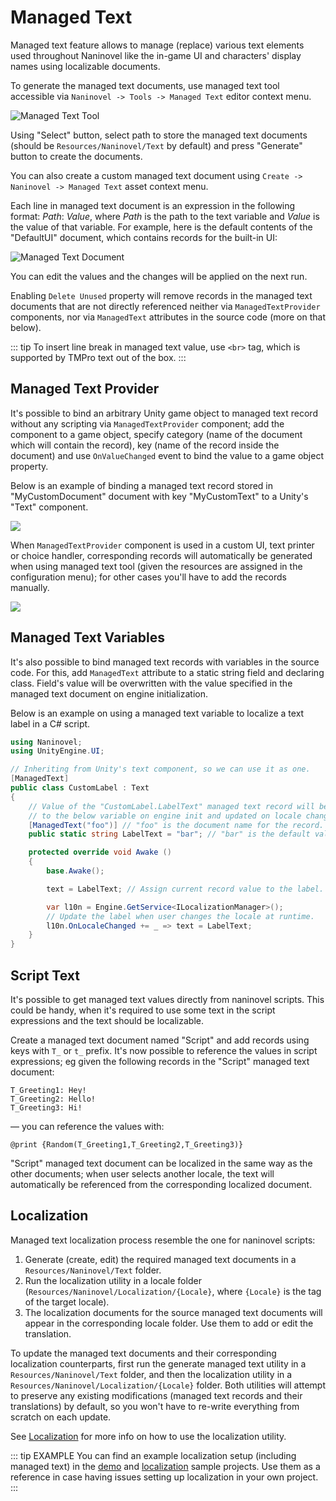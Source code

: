 # Managed Text

Managed text feature allows to manage (replace) various text elements used throughout Naninovel like the in-game UI and characters' display names using localizable documents.

To generate the managed text documents, use managed text tool accessible via `Naninovel -> Tools -> Managed Text` editor context menu.

![Managed Text Tool](https://i.gyazo.com/200680de85848f04a2eb51b063295c51.png)

Using "Select" button, select path to store the managed text documents (should be `Resources/Naninovel/Text` by default) and press "Generate" button to create the documents.

You can also create a custom managed text document using `Create -> Naninovel -> Managed Text` asset context menu.

Each line in managed text document is an expression in the following format: *Path*: *Value*, where *Path* is the path to the text variable and *Value* is the value of that variable. For example, here is the default contents of the "DefaultUI" document, which contains records for the built-in UI:

![Managed Text Document](https://i.gyazo.com/ce57c700b77818f87aabb722f2f42b78.png)

You can edit the values and the changes will be applied on the next run.

Enabling `Delete Unused` property will remove records in the managed text documents that are not directly referenced neither via `ManagedTextProvider` components, nor via `ManagedText` attributes in the source code (more on that below).

::: tip
To insert line break in managed text value, use `<br>` tag, which is supported by TMPro text out of the box.
:::

## Managed Text Provider

It's possible to bind an arbitrary Unity game object to managed text record without any scripting via `ManagedTextProvider` component; add the component to a game object, specify category (name of the document which will contain the record), key (name of the record inside the document) and use `OnValueChanged` event to bind the value to a game object property.

Below is an example of binding a managed text record stored in "MyCustomDocument" document with key "MyCustomText" to a Unity's "Text" component.

![](https://i.gyazo.com/f47a997052674341aa3133deeea1f1cf.png)

When `ManagedTextProvider` component is used in a custom UI, text printer or choice handler, corresponding records will automatically be generated when using managed text tool (given the resources are assigned in the configuration menu); for other cases you'll have to add the records manually.

![](https://i.gyazo.com/cc2ad398d1ad716cca437913553eb09c.png)

## Managed Text Variables

It's also possible to bind managed text records with variables in the source code. For this, add `ManagedText` attribute to a static string field and declaring class. Field's value will be overwritten with the value specified in the managed text document on engine initialization.

Below is an example on using a managed text variable to localize a text label in a C# script.

```csharp
using Naninovel;
using UnityEngine.UI;

// Inheriting from Unity's text component, so we can use it as one.
[ManagedText]
public class CustomLabel : Text
{
    // Value of the "CustomLabel.LabelText" managed text record will be assigned
    // to the below variable on engine init and updated on locale changes.
    [ManagedText("foo")] // "foo" is the document name for the record.
    public static string LabelText = "bar"; // "bar" is the default value.

    protected override void Awake ()
    {
        base.Awake();

        text = LabelText; // Assign current record value to the label.

        var l10n = Engine.GetService<ILocalizationManager>();
        // Update the label when user changes the locale at runtime.
        l10n.OnLocaleChanged += _ => text = LabelText;
    }
}
```

## Script Text

It's possible to get managed text values directly from naninovel scripts. This could be handy, when it's required to use some text in the script expressions and the text should be localizable.

Create a managed text document named "Script" and add records using keys with `T_` or `t_` prefix. It's now possible to reference the values in script expressions; eg given the following records in the "Script" managed text document:

```
T_Greeting1: Hey!
T_Greeting2: Hello!
T_Greeting3: Hi!
```

— you can reference the values with:

```nani
@print {Random(T_Greeting1,T_Greeting2,T_Greeting3)}
```

"Script" managed text document can be localized in the same way as the other documents; when user selects another locale, the text will automatically be referenced from the corresponding localized document.

## Localization

Managed text localization process resemble the one for naninovel scripts:

1. Generate (create, edit) the required managed text documents in a `Resources/Naninovel/Text` folder.
2. Run the localization utility in a locale folder (`Resources/Naninovel/Localization/{Locale}`, where `{Locale}` is the tag of the target locale).
3. The localization documents for the source managed text documents will appear in the corresponding locale folder. Use them to add or edit the translation.

To update the managed text documents and their corresponding localization counterparts, first run the generate managed text utility in a `Resources/Naninovel/Text` folder, and then the localization utility in a `Resources/Naninovel/Localization/{Locale}` folder. Both utilities will attempt to preserve any existing modifications (managed text records and their translations) by default, so you won't have to re-write everything from scratch on each update.

 See [Localization](/guide/localization) for more info on how to use the localization utility.

::: tip EXAMPLE
You can find an example localization setup (including managed text) in the [demo](https://github.com/naninovel/samples/tree/main/unity/demo) and [localization](https://github.com/naninovel/samples/tree/main/unity/localization) sample projects. Use them as a reference in case having issues setting up localization in your own project.
:::
